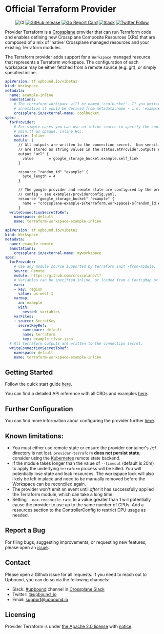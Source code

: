 # Official Terraform Provider

<div align="center">

![CI](https://github.com/upbound/provider-terraform/workflows/CI/badge.svg) [![GitHub release](https://img.shields.io/github/release/upbound/provider-terraform/all.svg?style=flat-square)](https://github.com/upbound/provider-terraform/releases) [![Go Report Card](https://goreportcard.com/badge/github.com/upbound/provider-terraform)](https://goreportcard.com/report/github.com/upbound/provider-terraform) [![Slack](https://slack.crossplane.io/badge.svg)](https://crossplane.slack.com/archives/C01TRKD4623) [![Twitter Follow](https://img.shields.io/twitter/follow/upbound_io.svg?style=social&label=Follow)](https://twitter.com/intent/follow?screen_name=upbound_io&user_id=788180534543339520)

</div>

Provider Terraform is a [Crossplane](https://crossplane.io/) provider that 
can run Terraform code and enables defining new Crossplane Composite Resources (XRs)
that are composed of a mix of 'native' Crossplane managed resources and your
existing Terraform modules.

The Terraform provider adds support for a `Workspace` managed resource that
represents a Terraform workspace. The configuration of each workspace may be
either fetched from a remote source (e.g. git), or simply specified inline.

```yaml
apiVersion: tf.upbound.io/v1beta1
kind: Workspace
metadata:
  name: example-inline
  annotations:
    # The terraform workspace will be named 'coolbucket'. If you omitted this
    # annotation it would be derived from metadata.name - i.e. 'example-inline'.
    crossplane.io/external-name: coolbucket
spec:
  forProvider:
    # For simple cases you can use an inline source to specify the content of
    # main.tf as opaque, inline HCL.
    source: Inline
    module: |
      // All outputs are written to the connection secret.  Non-sensitive outputs
      // are stored as string values in the status.atProvider.outputs object.
      output "url" {
        value       = google_storage_bucket.example.self_link
      }

      resource "random_id" "example" {
        byte_length = 4
      }

      // The google provider and remote state are configured by the provider
      // config - see examples/providerconfig.yaml.
      resource "google_storage_bucket" "example" {
        name = "crossplane-example-${terraform.workspace}-${random_id.example.hex}"
      }
  writeConnectionSecretToRef:
    namespace: default
    name: terraform-workspace-example-inline
```

```yaml
apiVersion: tf.upbound.io/v1beta1
kind: Workspace
metadata:
  name: example-remote
  annotations:
    crossplane.io/external-name: myworkspace
spec:
  forProvider:
    # Use any module source supported by terraform init -from-module.
    source: Remote
    module: https://github.com/crossplane/tf
    # Variables can be specified inline, or loaded from a ConfigMap or Secret.
    vars:
    - key: region
      value: us-west-1
    varmap:
      an: example
      with:
        nested: variables
    varFiles:
    - source: SecretKey
      secretKeyRef:
        namespace: default
        name: terraform
        key: example.tfvar.json
  # All Terraform outputs are written to the connection secret.
  writeConnectionSecretToRef:
    namespace: default
    name: terraform-workspace-example-inline
```

## Getting Started

Follow the quick start guide [here](https://marketplace.upbound.io/providers/upbound/provider-terraform/latest/docs/quickstart).

You can find a detailed API reference with all CRDs and examples [here](https://marketplace.upbound.io/providers/upbound/provider-terraform/latest/crds).

## Further Configuration

You can find more information about configuring the provider further [here](https://marketplace.upbound.io/providers/upbound/provider-terraform/latest/docs/configuration).

## Known limitations:

* You must either use remote state or ensure the provider container's `/tf`
  directory is not lost. `provider-terraform` __does not persist state__;
  consider using the [Kubernetes](https://www.terraform.io/docs/language/settings/backends/kubernetes.html) remote state backend.
* If the module takes longer than the value of `--timeout` (default is 20m) to apply the
  underlying `terraform` process will be killed. You will potentially lose state
  and leak resources.  The workspace lock will also likely be left in place and need to be manually removed
  before the Workspace can be reconciled again.
* The provider won't emit an event until _after_ it has successfully applied the
  Terraform module, which can take a long time.
* Setting `--max-reconcile-rate` to a value greater than 1 will potentially cause the provider
  to use up to the same number of CPUs.  Add a resources section to the ControllerConfig to restrict
  CPU usage as needed.

## Report a Bug

For filing bugs, suggesting improvements, or requesting new features, please
open an [issue](https://github.com/upbound/provider-terraform/issues).

## Contact

Please open a Github issue for all requests. If you need to reach out to Upbound,
you can do so via the following channels:
* Slack: [#upbound](https://crossplane.slack.com/archives/C01TRKD4623) channel in [Crossplane Slack](https://slack.crossplane.io)
* Twitter: [@upbound_io](https://twitter.com/upbound_io)
* Email: [support@upbound.io](mailto:support@upbound.io)

## Licensing

Provider Terraform is under [the Apache 2.0 license](LICENSE) with [notice](NOTICE).
